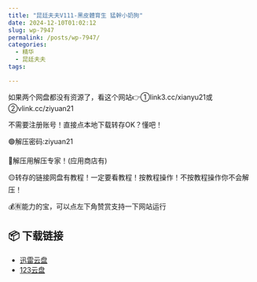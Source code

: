 ```yaml
---
title: "昆廷夫夫V111-黑皮體育生 猛幹小奶狗"
date: 2024-12-10T01:02:12
slug: wp-7947
permalink: /posts/wp-7947/
categories:
  - 精华
  - 昆廷夫夫
tags:

---
```


如果两个网盘都没有资源了，看这个网站👉①link3.cc/xianyu21或②vlink.cc/ziyuan21

不需要注册账号！直接点本地下载转存OK？懂吧！

🟢解压密码:ziyuan21

🔵解压用解压专家！(应用商店有)

🟡转存的链接网盘有教程！一定要看教程！按教程操作！不按教程操作你不会解压！

💰🈶能力的宝，可以点左下角赞赏支持一下网站运行

## 📦 下载链接
- [迅雷云盘](https://blziyuan21.com/pay-download/7947?key=cc0af78bc0&down_id=0)
- [123云盘](https://blziyuan21.com/pay-download/7947?key=cc0af78bc0&down_id=1)

